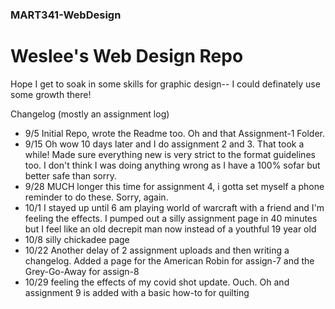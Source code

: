 ### MART341-WebDesign
# Weslee's Web Design Repo
Hope I get to soak in some skills for graphic design-- I could definately use some growth there!

Changelog (mostly an assignment log)
- 9/5 Initial Repo, wrote the Readme too. Oh and that Assignment-1 Folder.
- 9/15 Oh wow 10 days later and I do assignment 2 and 3. That took a while! Made sure everything new is very strict to the format guidelines too. I don't think I was doing anything wrong as I have a 100% sofar but better safe than sorry.
- 9/28 MUCH longer this time for assignment 4, i gotta set myself a phone reminder to do these. Sorry, again.
- 10/1 I stayed up until 6 am playing world of warcraft with a friend and I'm feeling the effects. I pumped out a silly assignment page in 40 minutes but I feel like an old decrepit man now instead of a youthful 19 year old
- 10/8 silly chickadee page
- 10/22 Another delay of 2 assignment uploads and then writing a changelog. Added a page for the American Robin for assign-7 and the Grey-Go-Away for assign-8
- 10/29 feeling the effects of my covid shot update. Ouch. Oh and assignment 9 is added with a basic how-to for quilting

